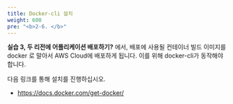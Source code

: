 ```yaml
---
title: Docker-cli 설치
weight: 600
pre: "<b>2-6. </b>"
---
```


**실습 3, 두 리전에 어플리케이션 배포하기?** 에서, 배포에 사용될 컨테이너 빌드 이미지를 docker 로 말아서 AWS Cloud에 배포하게 됩니다. 이를 위해 docker-cli가 동작해야 합니다.

다음 링크를 통해 설치를 진행하십시오.
* https://docs.docker.com/get-docker/